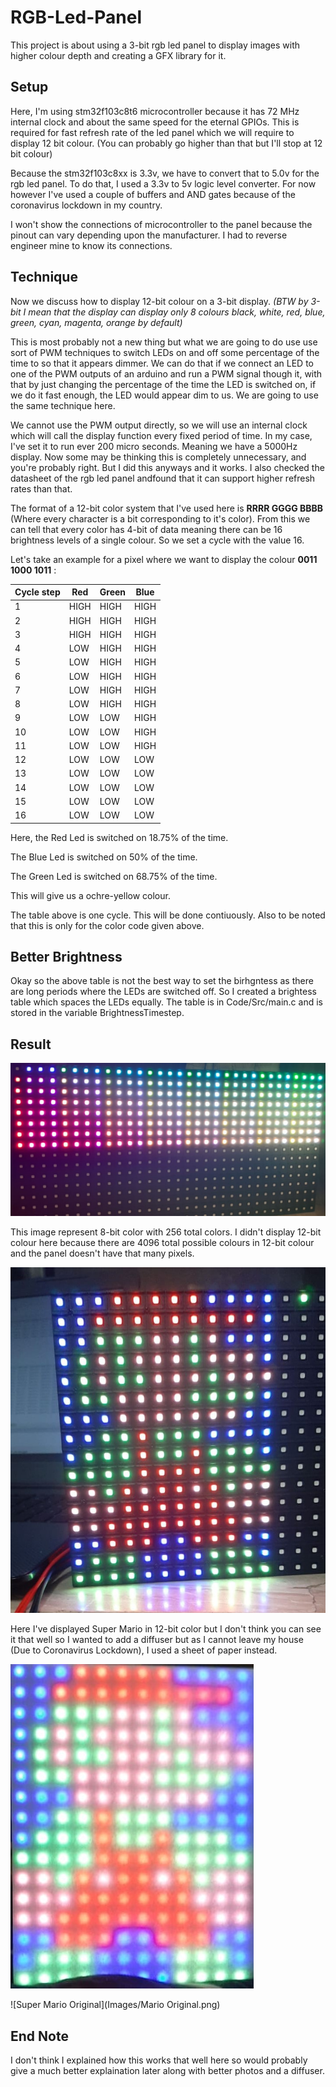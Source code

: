 # RGB-Led-Panel
This project is about using a 3-bit rgb led panel to display images with higher colour depth and creating a GFX library for it.

## Setup

Here, I'm using stm32f103c8t6 microcontroller because it has 72 MHz internal clock and about the same speed for the eternal GPIOs. This is required for fast refresh rate of the led panel which we will require to display 12 bit colour. (You can probably go higher than that but I'll stop at 12 bit colour)

Because the stm32f103c8xx is 3.3v, we have to convert that to 5.0v for the rgb led panel. To do that, I used a 3.3v to 5v logic level converter. For now however I've used a couple of buffers and AND gates because of the coronavirus lockdown in my country.

I won't show the connections of microcontroller to the panel because the pinout can vary depending upon the manufacturer. I had to reverse engineer mine to know its connections.

## Technique

Now we discuss how to display 12-bit colour on a 3-bit display. *(BTW by 3-bit I mean that the display can display only 8 colours black, white, red, blue, green, cyan, magenta, orange by default)* 

This is most probably not a new thing but what we are going to do use use sort of PWM techniques to switch LEDs on and off some percentage of the time to so that it appears dimmer. We can do that if we connect an LED to one of the PWM outputs of an arduino and run a PWM signal though it, with that by just changing the percentage of the time the LED is switched on, if we do it fast enough, the LED would appear dim to us. We are going to use the same technique here.

We cannot use the PWM output directly, so we will use an internal clock which will call the display function every fixed period of time. In my case, I've set it to run ever 200 micro seconds. Meaning we have a 5000Hz display. Now some may be thinking this is completely unnecessary, and you're probably right. But I did this anyways and it works. I also checked the datasheet of the rgb led panel andfound that it can support higher refresh rates than that.

The format of a 12-bit color system that I've used here is **RRRR GGGG BBBB** (Where every character is a bit corresponding to it's color). From this we can tell that every color has 4-bit of data meaning there can be 16 brightness levels of a single colour. So we set a cycle with the value 16.

Let's take an example for a pixel where we want to display the colour **0011 1000 1011** : 

Cycle step | Red | Green | Blue
----------|-----|-------|------
1 | HIGH | HIGH | HIGH |
2 | HIGH | HIGH | HIGH |
3 | HIGH | HIGH | HIGH |
4 | LOW | HIGH | HIGH |
5 | LOW | HIGH | HIGH |
6 | LOW | HIGH | HIGH |
7 | LOW |  HIGH | HIGH |
8 | LOW | HIGH | HIGH |
9 | LOW | LOW | HIGH |
10 | LOW | LOW | HIGH |
11 | LOW | LOW | HIGH |
12 | LOW | LOW | LOW |
13 | LOW | LOW | LOW |
14 | LOW | LOW | LOW |
15 | LOW | LOW | LOW |
16 | LOW | LOW | LOW |

Here,   the Red Led is switched on 18.75% of the time.
       
  The Blue Led is switched on 50% of the time.
        
  The Green Led is switched on 68.75% of the time.
 
 This will give us a ochre-yellow colour.

The table above is one cycle. This will be done contiuously. Also to be noted that this is only for the color code given above.

## Better Brightness
Okay so the above table is not the best way to set the birhgntess as there are long periods where the LEDs are switched off.
So I created a brightess table which spaces the LEDs equally. The table is in Code/Src/main.c and is stored in the variable BrightnessTimestep.

## Result

![8-bit Colour spectrum](Images/ColorSpectrumBright.jpeg)

This image represent 8-bit color with 256 total colors. I didn't display 12-bit colour here because there are 4096 total possible colours in 12-bit colour and the panel doesn't have that many pixels.


![Super Mario](Images/Mario.jpeg)

Here I've displayed Super Mario in 12-bit color but I don't think you can see it that well so I wanted to add a diffuser but as I cannot leave my house (Due to Coronavirus Lockdown), I used a sheet of paper instead.

![Super Mario Diffused](Images/MarioWithFilter.jpeg)

![Super Mario Original](Images/Mario Original.png)

## End Note
I don't think I explained how this works that well here so would probably give a much better explaination later along with better photos and a diffuser.
